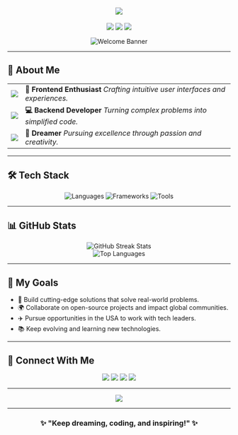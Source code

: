 <!-- Header with Typing Animation -->
<h1 align="center">
  <img src="https://readme-typing-svg.demolab.com?font=Fira+Code&weight=500&size=35&duration=4000&pause=500&color=FFD700&center=true&vCenter=true&width=800&lines=Hi+there!+👋+I'm+Samar+Gill;A+Passionate+Full-Stack+Developer;Bringing+Ideas+to+Life+Through+Code+🚀" />
</h1>

<!-- Custom Badges -->
<p align="center">
  <img src="https://img.shields.io/badge/🌍-Pakistan-%234682B4?style=flat-square&logo=world&logoColor=white" />
  <img src="https://img.shields.io/badge/💼-Full%20Stack%20Developer-%23008B8B?style=flat-square&logo=code&logoColor=white" />
  <img src="https://img.shields.io/badge/🚀-Tech%20Enthusiast-%23FF4500?style=flat-square&logo=rocket&logoColor=white" />
</p>

<!-- Banner -->
<p align="center">
  <img src="https://github.com/samar007gill/samar007gill/assets/107887200/banner.png" alt="Welcome Banner" />
</p>

---

## 🚀 **About Me**

<table>
  <tr>
    <td>
      <img src="https://img.icons8.com/external-justicon-lineal-color-justicon/80/000000/external-web-web-design-and-development-justicon-lineal-color-justicon.png" />
    </td>
    <td>
      <b>🎨 Frontend Enthusiast</b>  
      <i>Crafting intuitive user interfaces and experiences.</i>
    </td>
  </tr>
  <tr>
    <td>
      <img src="https://img.icons8.com/external-soft-fill-juicy-fish/80/000000/external-backend-web-development-soft-fill-soft-fill-juicy-fish.png" />
    </td>
    <td>
      <b>💻 Backend Developer</b>  
      <i>Turning complex problems into simplified code.</i>
    </td>
  </tr>
  <tr>
    <td>
      <img src="https://img.icons8.com/external-becris-flat-becris/80/000000/external-dreamer-life-skills-becris-flat-becris.png" />
    </td>
    <td>
      <b>🌟 Dreamer</b>  
      <i>Pursuing excellence through passion and creativity.</i>
    </td>
  </tr>
</table>

---

## 🛠️ **Tech Stack**

<p align="center">
  <!-- Languages -->
  <img src="https://skillicons.dev/icons?i=html,css,js,python" alt="Languages" />  
  <!-- Frameworks -->
  <img src="https://skillicons.dev/icons?i=react,nodejs,bootstrap,express" alt="Frameworks" />
  <!-- Tools -->
  <img src="https://skillicons.dev/icons?i=figma,github,vscode,mysql" alt="Tools" />
</p>

---

## 📊 **GitHub Stats**

<div align="center">
  <img src="https://github-readme-streak-stats.herokuapp.com?user=samar007gill&theme=tokyonight&hide_border=true" alt="GitHub Streak Stats" />
  <br>
  <img src="https://github-readme-stats.vercel.app/api/top-langs/?username=samar007gill&layout=compact&theme=tokyonight&hide_border=true" alt="Top Languages" />
</div>

---

## 🎯 **My Goals**

- 🚀 Build cutting-edge solutions that solve real-world problems.  
- 🌍 Collaborate on open-source projects and impact global communities.  
- ✈️ Pursue opportunities in the USA to work with tech leaders.  
- 📚 Keep evolving and learning new technologies.

---

## 💬 **Connect With Me**

<p align="center">
  <a href="mailto:gillsamar087@gmail.com"><img src="https://img.shields.io/badge/Email-D14836?style=flat&logo=gmail&logoColor=white" /></a>
  <a href="https://twitter.com/SamarGill"><img src="https://img.shields.io/badge/Twitter-1DA1F2?style=flat&logo=twitter&logoColor=white" /></a>
  <a href="https://www.linkedin.com/in/samar007gill/"><img src="https://img.shields.io/badge/LinkedIn-0077B5?style=flat&logo=linkedin&logoColor=white" /></a>
  <a href="https://SamarGill.com"><img src="https://img.shields.io/badge/Portfolio-FF4500?style=flat&logo=firefox-browser&logoColor=white" /></a>
</p>

---

<p align="center">
  <img src="https://quotes-github-readme.vercel.app/api?type=horizontal&theme=tokyonight" />
</p>

---

<h3 align="center">✨ "Keep dreaming, coding, and inspiring!" ✨</h3>

